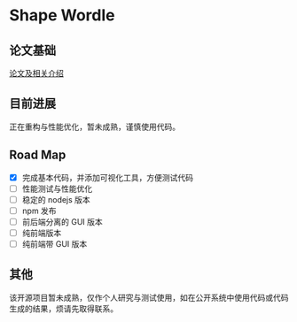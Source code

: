 # Shape Wordle

## 论文基础

[论文及相关介绍](https://vislab.wang/post/shapewordle:-tailoring-wordles-using-shape-aware-archimedean-spirals/)

## 目前进展

正在重构与性能优化，暂未成熟，谨慎使用代码。

## Road Map

- [x] 完成基本代码，并添加可视化工具，方便测试代码
- [ ] 性能测试与性能优化
- [ ] 稳定的 nodejs 版本
- [ ] npm 发布
- [ ] 前后端分离的 GUI 版本
- [ ] 纯前端版本
- [ ] 纯前端带 GUI 版本

## 其他

该开源项目暂未成熟，仅作个人研究与测试使用，如在公开系统中使用代码或代码生成的结果，烦请先取得联系。
